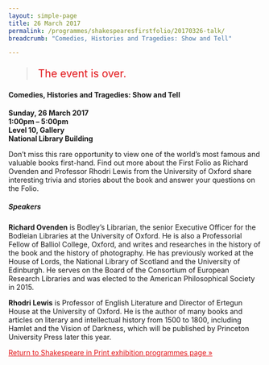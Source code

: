 ```yaml
---
layout: simple-page
title: 26 March 2017
permalink: /programmes/shakespearesfirstfolio/20170326-talk/
breadcrumb: "Comedies, Histories and Tragedies: Show and Tell"

---
```


<blockquote style="color: #E21216; font-size: 150%;">The event is over.</blockquote>

#### Comedies, Histories and Tragedies: Show and Tell

__Sunday, 26 March 2017__<br>
__1:00pm – 5:00pm__<br>
__Level 10, Gallery__<br>
__National Library Building__

Don’t miss this rare opportunity to view one of the world’s most famous and valuable books first-hand. Find out more about the First Folio as Richard Ovenden and Professor Rhodri Lewis from the University of Oxford share interesting trivia and stories about the book and answer your questions on the Folio.

##### Speakers

__Richard Ovenden__ is Bodley’s Librarian, the senior Executive Officer for the Bodleian Libraries at the University of Oxford. He is also a Professorial Fellow of Balliol College, Oxford, and writes and researches in the history of the book and the history of photography. He has previously worked at the House of Lords, the National Library of Scotland and the University of Edinburgh. He serves on the Board of the Consortium of European Research Libraries and was elected to the American Philosophical Society in 2015.

__Rhodri Lewis__ is Professor of English Literature and Director of Ertegun House at the University of Oxford. He is the author of many books and articles on literary and intellectual history from 1500 to 1800, including Hamlet and the Vision of Darkness, which will be published by Princeton University Press later this year.

<a href="/exhibitions/past-exhibitions/shakespearesfirstfolio/programmes/" style="color:#E21216;">Return to Shakespeare in Print exhibition programmes page &#187;</a>
